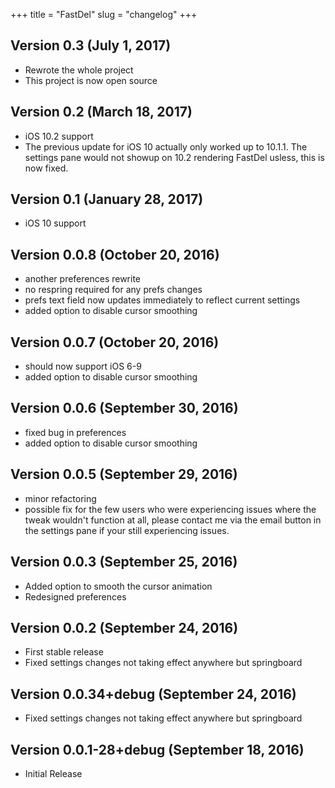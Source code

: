 +++
title = "FastDel"
slug = "changelog"
+++

## Version 0.3 (July 1, 2017)

- Rewrote the whole project
- This project is now open source


## Version 0.2 (March 18, 2017)

- iOS 10.2 support
- The previous update for iOS 10 actually only worked up to 10.1.1. The settings pane would not showup on 10.2 rendering FastDel usless, this is now fixed.


## Version 0.1 (January 28, 2017)

- iOS 10 support


## Version 0.0.8 (October 20, 2016)

- another preferences rewrite
- no respring required for any prefs changes
- prefs text field now updates immediately to reflect current settings
- added option to disable cursor smoothing


## Version 0.0.7 (October 20, 2016)

- should now support iOS 6-9
- added option to disable cursor smoothing


## Version 0.0.6 (September 30, 2016)

- fixed bug in preferences
- added option to disable cursor smoothing


## Version 0.0.5 (September 29, 2016)

- minor refactoring
- possible fix for the few users who were experiencing issues where the tweak wouldn't function at all, please contact me via the email button in the settings pane if your still experiencing issues.


## Version 0.0.3 (September 25, 2016)

- Added option to smooth the cursor animation
- Redesigned preferences


## Version 0.0.2 (September 24, 2016)

- First stable release
- Fixed settings changes not taking effect anywhere but springboard


## Version 0.0.34+debug (September 24, 2016)

- Fixed settings changes not taking effect anywhere but springboard


## Version 0.0.1-28+debug (September 18, 2016)

- Initial Release
